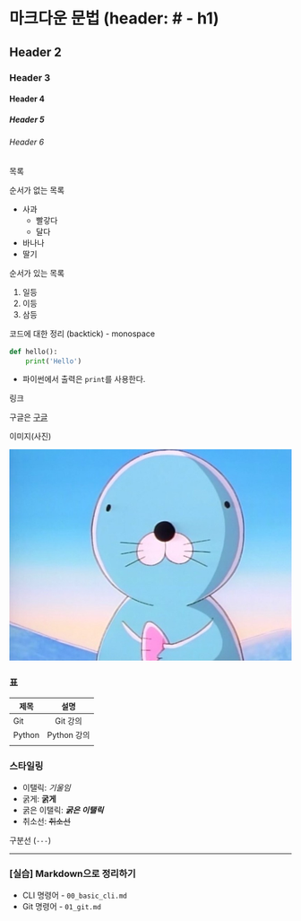 # 마크다운 문법 (header: # - h1)

## Header 2

### Header 3

#### Header 4

##### Header 5

###### Header 6

목록

순서가 없는 목록

- 사과
  - 빨갛다
  - 달다
- 바나나
- 딸기

순서가 있는 목록

1. 일등
2. 이등
3. 삼등

코드에 대한 정리 (backtick) - monospace

```python
def hello():
    print('Hello')
```

- 파이썬에서 출력은 `print`를 사용한다.

링크

구글은 [구글](https://google.com)

이미지(사진)

![살찐 보노보노](images/bono.jpg)

### 표

| 제목   |    설명     |
| ------ | :---------: |
| Git    |  Git 강의   |
| Python | Python 강의 |
|        |             |

### 스타일링

- 이탤릭: *기울임*
- 굵게: **굵게**
- 굵은 이탤릭: ***굵은 이탤릭***
- 취소선: ~~취소선~~



구분선 (`---`)

---



### [실습] Markdown으로 정리하기

- CLI 명령어 - `00_basic_cli.md`
- Git 명령어 - `01_git.md`